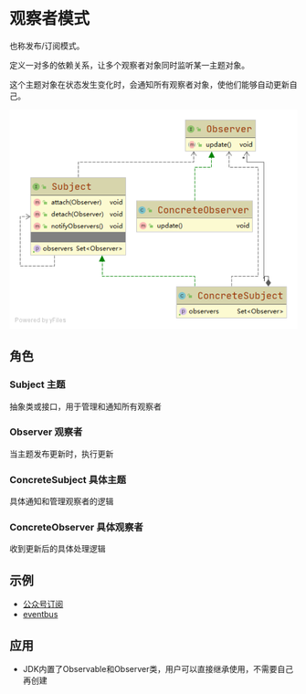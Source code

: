 # 观察者模式
也称发布/订阅模式。

定义一对多的依赖关系，让多个观察者对象同时监听某一主题对象。

这个主题对象在状态发生变化时，会通知所有观察者对象，使他们能够自动更新自己。



![uml](./src/main/java/uml/uml.png)



##  角色

### Subject 主题

抽象类或接口，用于管理和通知所有观察者

### Observer 观察者

当主题发布更新时，执行更新

### ConcreteSubject 具体主题

具体通知和管理观察者的逻辑

### ConcreteObserver 具体观察者

收到更新后的具体处理逻辑


## 示例

- [公众号订阅](./src/main/java/accounts)
- [eventbus](./src/main/java/eventbus)

## 应用

- JDK内置了Observable和Observer类，用户可以直接继承使用，不需要自己再创建